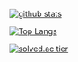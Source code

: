 [![github stats](https://github-readme-stats.vercel.app/api?username=d-h-k)](https://github.com/d-h-k/github-readme-stats)

[![Top Langs](https://github-readme-stats.vercel.app/api/top-langs/?username=d-h-k)](https://github.com/d-h-k/github-readme-stats)


[![solved.ac tier](http://mazassumnida.wtf/api/generate_badge?boj=kdog1503)](https://solved.ac/kdog1503)
